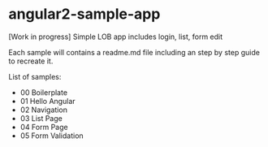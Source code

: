 # angular2-sample-app
[Work in progress] Simple LOB app includes login, list, form edit

Each sample will contains a readme.md file including an step by step guide to recreate it.

List of samples:

- 00 Boilerplate
- 01 Hello Angular
- 02 Navigation
- 03 List Page
- 04 Form Page
- 05 Form Validation
